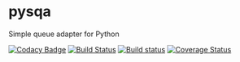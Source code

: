 # pysqa
Simple queue adapter for Python

[![Codacy Badge](https://api.codacy.com/project/badge/Grade/de30f320fd9f44ac9cbcce28eb2c54d1)](https://app.codacy.com/app/jan-janssen/pysqa?utm_source=github.com&utm_medium=referral&utm_content=pysqa/pysqa&utm_campaign=Badge_Grade_Dashboard)
[![Build Status](https://travis-ci.org/pysqa/pysqa.svg?branch=master)](https://travis-ci.org/pysqa/pysqa)
[![Build status](https://ci.appveyor.com/api/projects/status/90cb1w7a57fql52q/branch/master?svg=true)](https://ci.appveyor.com/project/jan-janssen/pysqa/branch/master)
[![Coverage Status](https://coveralls.io/repos/github/pysqa/pysqa/badge.svg?branch=master)](https://coveralls.io/github/pysqa/pysqa?branch=master)
